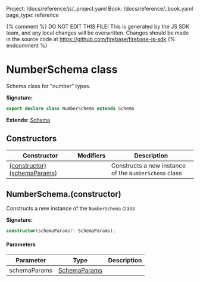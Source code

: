 Project: /docs/reference/js/_project.yaml
Book: /docs/reference/_book.yaml
page_type: reference

{% comment %}
DO NOT EDIT THIS FILE!
This is generated by the JS SDK team, and any local changes will be
overwritten. Changes should be made in the source code at
https://github.com/firebase/firebase-js-sdk
{% endcomment %}

# NumberSchema class
Schema class for "number" types.

<b>Signature:</b>

```typescript
export declare class NumberSchema extends Schema 
```
<b>Extends:</b> [Schema](./ai.schema.md#schema_class)

## Constructors

|  Constructor | Modifiers | Description |
|  --- | --- | --- |
|  [(constructor)(schemaParams)](./ai.numberschema.md#numberschemaconstructor) |  | Constructs a new instance of the <code>NumberSchema</code> class |

## NumberSchema.(constructor)

Constructs a new instance of the `NumberSchema` class

<b>Signature:</b>

```typescript
constructor(schemaParams?: SchemaParams);
```

#### Parameters

|  Parameter | Type | Description |
|  --- | --- | --- |
|  schemaParams | [SchemaParams](./ai.schemaparams.md#schemaparams_interface) |  |

